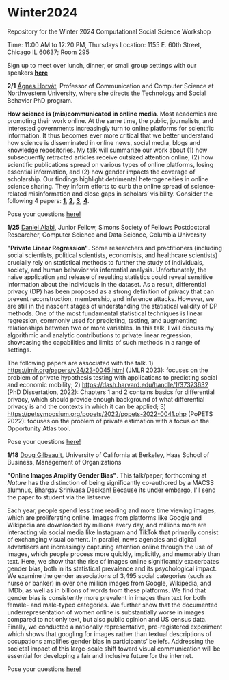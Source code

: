 # Winter2024
Repository for the Winter 2024 Computational Social Science Workshop

Time: 11:00 AM to 12:20 PM, Thursdays
Location: 1155 E. 60th Street, Chicago IL 60637; Room 295

Sign up to meet over lunch, dinner, or small group settings with our speakers [**here**](https://docs.google.com/spreadsheets/d/18tySJ3FJ8zT8Sh8JW6SixkFsZCOMSZOqru8kVEzVQwo/edit?usp=sharing)

**2/1** [Ágnes Horvát](https://agneshorvat.soc.northwestern.edu/), Professor of Communication and Computer Science at Northwestern University, where she directs the Technology and Social Behavior PhD program.  

**How science is (mis)communicated in online media**. Most academics are promoting their work online. At the same time, the public, journalists, and interested governments increasingly turn to online platforms for scientific information. It thus becomes ever more critical that we better understand how science is disseminated in online news, social media, blogs and knowledge repositories. My talk will summarize our work about (1) how subsequently retracted articles receive outsized attention online, (2) how scientific publications spread on various types of online platforms, losing essential information, and (2) how gender impacts the coverage of scholarship. Our findings highlight detrimental heterogeneities in online science sharing. They inform efforts to curb the online spread of science-related misinformation and close gaps in scholars’ visibility. Consider the following 4 papers: [**1**](https://www.pnas.org/doi/10.1073/pnas.2119086119), [**2**](https://ojs.aaai.org/index.php/ICWSM/article/view/22153/21932), [**3**](https://www.pnas.org/doi/10.1073/pnas.2102945118), [**4**](https://arxiv.org/abs/2206.05330).

Pose your questions [here!](https://github.com/uchicago-computation-workshop/Winter2024/issues/2)

**1/25** [Daniel Alabi](https://alabidan.me/), Junior Fellow, Simons Society of Fellows
Postdoctoral Researcher, Computer Science and Data Science, Columbia University

**"Private Linear Regression"**. Some researchers and practitioners (including social scientists, political scientists, economists, and healthcare scientists) crucially rely on statistical methods to further the study of individuals, society, and human behavior via inferential analysis. Unfortunately, the naive application and release of resulting statistics could reveal sensitive information about the individuals in the dataset. As a result, differential privacy (DP) has been proposed as a strong definition of privacy that can prevent reconstruction, membership, and inference attacks. However, we are still in the nascent stages of understanding the statistical validity of DP methods. One of the most fundamental statistical techniques is linear regression, commonly used for predicting, testing, and augmenting relationships between two or more variables. In this talk, I will discuss my algorithmic and analytic contributions to private linear regression, showcasing the capabilities and limits of such methods in a range of settings.

The following papers are associated with the talk. 1) https://jmlr.org/papers/v24/23-0045.html (JMLR 2023): focuses on the problem of private hypothesis testing with applications to predicting social and economic mobility; 2) https://dash.harvard.edu/handle/1/37373632 (PhD Dissertation, 2022): Chapters 1 and 2 contains basics for differential privacy, which should provide enough background of what differential privacy is and the contexts in which it can be applied; 3) https://petsymposium.org/popets/2022/popets-2022-0041.php (PoPETS 2022): focuses on the problem of private estimation with a focus on the Opportunity Atlas tool.

Pose your questions [here!](https://github.com/uchicago-computation-workshop/Winter2024/issues/2)

**1/18** [Doug Gilbeault](https://haas.berkeley.edu/faculty/douglas-guilbeault/), University of California at Berkeley, Haas School of Business, Management of Organizations

**"Online Images Amplify Gender Bias"**. This talk/paper, forthcoming at _Nature_ has the distinction of being significantly co-authored by a MACSS alumnus, Bhargav Srinivasa Desikan! Because its under embargo, I'll send the paper to student via the listserve. 

Each year, people spend less time reading and more time viewing images, which are proliferating online. Images from platforms like Google and Wikipedia are downloaded by millions every day, and millions more are interacting via social media like Instagram and TikTok that primarily consist of exchanging visual content. In parallel, news agencies and digital advertisers are increasingly capturing attention online through the use of images, which people process more quickly, implicitly, and memorably than text. Here, we show that the rise of images online significantly exacerbates gender bias, both in its statistical prevalence and its psychological impact. We examine the gender associations of 3,495 social categories (such as nurse or banker) in over one million images from Google, Wikipedia, and IMDb, as well as in billions of words from these platforms. We find that gender bias is consistently more prevalent in images than text for both female- and male-typed categories. We further show that the documented underrepresentation of women online is substantially worse in images compared to not only text, but also public opinion and US census data. Finally, we conducted a nationally representative, pre-registered experiment which shows that googling for images rather than textual descriptions of occupations amplifies gender bias in participants’ beliefs. Addressing the societal impact of this large-scale shift toward visual communication will be essential for developing a fair and inclusive future for the internet.

Pose your questions [here!](https://github.com/uchicago-computation-workshop/Winter2024/issues/1)


